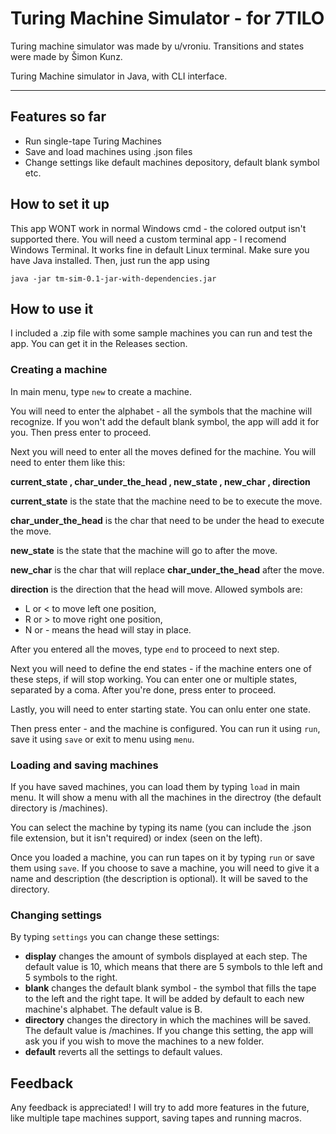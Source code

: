 # Turing Machine Simulator - for 7TILO

Turing machine simulator was made by u/vroniu. Transitions and states were made by Šimon Kunz.

Turing Machine simulator in Java, with CLI interface.
________________________________________

##

## Features so far

- Run single-tape Turing Machines
- Save and load machines using .json files
- Change settings like default machines depository, default blank symbol etc.

## How to set it up

This app WONT work in normal Windows cmd - the colored output isn't supported there. You will need a custom terminal
app - I recomend Windows Terminal. It works fine in default Linux terminal.
Make sure you have Java installed. Then, just run the app using

``` 
java -jar tm-sim-0.1-jar-with-dependencies.jar
```

## How to use it

I included a .zip file with some sample machines you can run and test the app. You can get it in the Releases section.

### Creating a machine

In main menu, type `new` to create a machine.

You will need to enter the alphabet - all the symbols that the machine will recognize. If you won't add the default
blank symbol, the app will add it for you. Then press enter to proceed.

Next you will need to enter all the moves defined for the machine. You will need to enter them like this:

__current_state , char_under_the_head , new_state , new_char , direction__

__current_state__ is the state that the machine need to be to execute the move.

__char_under_the_head__ is the char that need to be under the head to execute the move.

__new_state__ is the state that the machine will go to after the move.

__new_char__ is the char that will replace __char_under_the_head__ after the move.

__direction__ is the direction that the head will move. Allowed symbols are:

* L or < to move left one position,
* R or > to move right one position,
* N or - means the head will stay in place.

After you entered all the moves, type `end` to proceed to next step.

Next you will need to define the end states - if the machine enters one of these steps, if will stop working. You can
enter one or multiple states, separated by a coma. After you're done, press enter to proceed.

Lastly, you will need to enter starting state. You can onlu enter one state.

Then press enter - and the machine is configured. You can run it using `run`, save it using `save` or exit to menu using
`menu`.

### Loading and saving machines

If you have saved machines, you can load them by typing `load` in main menu. It will show a menu with all the machines
in the directroy (the default directory is /machines).

You can select the machine by typing its name (you can include the .json file extension, but it isn't required) or
index (seen on the left).

Once you loaded a machine, you can run tapes on it by typing `run` or save them using `save`. If you choose to save a
machine, you will need to give it a name and description (the description is optional). It will be saved to the
directory.

### Changing settings

By typing `settings` you can change these settings:

* __display__ changes the amount of symbols displayed at each step. The default value is 10, which means that there are
  5 symbols to thle left and 5 symbols to the right.
* __blank__ changes the default blank symbol - the symbol that fills the tape to the left and the right tape. It will be
  added by default to each new machine's alphabet. The default value is B.
* __directory__ changes the directory in which the machines will be saved. The default value is /machines. If you change
  this setting, the app will ask you if you wish to move the machines to a new folder.
* __default__ reverts all the settings to default values.

## Feedback

Any feedback is appreciated! I will try to add more features in the future, like multiple tape machines support, saving
tapes and running macros. 


